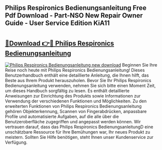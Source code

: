 ## Philips Respironics Bedienungsanleitung Free Pdf Download - Part-NSO New Repair Owner Guide - User Service Edition KiA11

# <h2><a href="http://df4i0hg.blite.top/?on=Philips+Respironics+Bedienungsanleitung">🔗Download 👉🔴 Philips Respironics Bedienungsanleitung</a></h2>

[![Philips Respironics Bedienungsanleitung new download](https://i.imgur.com/lujVjoI.png)](http://df4i0hg.blite.top/?on=Philips+Respironics+Bedienungsanleitung)
Beginnen Sie Ihre Reise noch heute mit Philips Respironics Bedienungsanleitung! Dieses Benutzerhandbuch enthält eine detaillierte Anleitung, die Ihnen hilft, das Beste aus Ihrem Produkt herauszuholen. Bevor Sie Ihr Philips Respironics Bedienungsanleitung verwenden, nehmen Sie sich bitte einen Moment Zeit, um dieses Handbuch sorgfältig zu lesen. Es enthält detaillierte Anweisungen zur Einrichtung des Produkts sowie Informationen zur Verwendung der verschiedenen Funktionen und Möglichkeiten. Zu den erweiterten Funktionen von Philips Respironics Bedienungsanleitung gehören Objekterkennung, Scannen von Fingerabdrücken, anpassbare Profile und automatisierte Aufgaben, auf die alle über die Benutzeroberfläche zugegriffen und angepasst werden können. Wir vertrauen darauf, dass das Philips Respironics BedienungsanleitungD eine unschätzbare Ressource für Ihre Bemühungen war, Ihr neues Produkt zu meistern. Sollten Sie Hilfe benötigen, steht Ihnen unser Kundenservice zur Verfügung.

